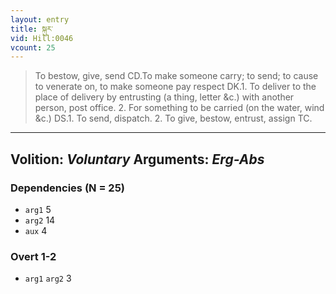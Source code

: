 ```yaml
---
layout: entry
title: སྐུར་
vid: Hill:0046
vcount: 25
---
```

> To bestow, give, send CD\.To make someone carry; to send; to cause to venerate on, to make someone pay respect DK\.1\. To deliver to the place of delivery by entrusting (a thing, letter &c\.) with another person, post office\. 2\. For something to be carried (on the water, wind &c\.) DS\.1\. To send, dispatch\. 2\. To give, bestow, entrust, assign TC\.

---
Volition: _Voluntary_
Arguments: _Erg-Abs_
---

### Dependencies (N = 25)
* `arg1` 5
* `arg2` 14
* `aux` 4


### Overt 1-2
* `arg1` `arg2` 3
